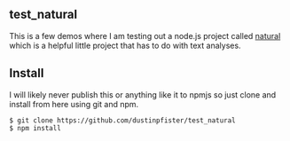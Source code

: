 ## test_natural

This is a few demos where I am testing out a node.js project called [natural](https://github.com/NaturalNode/natural) which is a helpful little project that has to do with text analyses.

## Install

I will likely never publish this or anything like it to npmjs so just clone and install from here using git and npm.

```
$ git clone https://github.com/dustinpfister/test_natural
$ npm install
```
